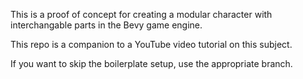This is a proof of concept for creating a modular character with interchangable parts in the Bevy game engine.

This repo is a companion to a YouTube video tutorial on this subject.

If you want to skip the boilerplate setup, use the appropriate branch.

